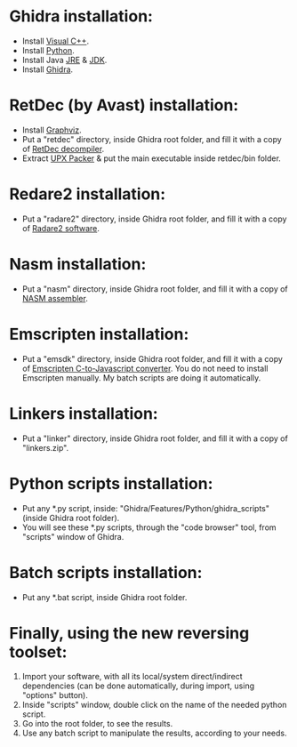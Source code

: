 # Ghidra installation:
* Install [Visual C++](https://learn.microsoft.com/en-us/cpp/windows/latest-supported-vc-redist#latest-microsoft-visual-c-redistributable-version).
* Install [Python](https://python.org/downloads).
* Install Java [JRE](https://java.com/en/download/windows_manual.jsp) & [JDK](https://oracle.com/il-en/java/technologies/downloads).
* Install [Ghidra](https://github.com/NationalSecurityAgency/ghidra/releases/latest).

# RetDec (by Avast) installation:
* Install [Graphviz](https://graphviz.org/download).
* Put a "retdec" directory, inside Ghidra root folder, and fill it with a copy of [RetDec decompiler](https://github.com/avast/retdec/releases/latest).
* Extract [UPX Packer](https://github.com/upx/upx/releases/latest) & put the main executable inside retdec/bin folder.

# Redare2 installation:
* Put a "radare2" directory, inside Ghidra root folder, and fill it with a copy of [Radare2 software](https://github.com/radareorg/radare2/releases/latest).

# Nasm installation:
* Put a "nasm" directory, inside Ghidra root folder, and fill it with a copy of [NASM assembler](https://nasm.us).

# Emscripten installation:
* Put a "emsdk" directory, inside Ghidra root folder, and fill it with a copy of [Emscripten C-to-Javascript converter](https://github.com/emscripten-core/emsdk/archive/refs/heads/main.zip). You do not need to install Emscripten manually. My batch scripts are doing it automatically.

# Linkers installation:
* Put a "linker" directory, inside Ghidra root folder, and fill it with a copy of "linkers.zip".

# Python scripts installation:
* Put any *.py script, inside: "Ghidra/Features/Python/ghidra_scripts" (inside Ghidra root folder).
* You will see these *.py scripts, through the "code browser" tool, from "scripts" window of Ghidra.

# Batch scripts installation:
* Put any *.bat script, inside Ghidra root folder.

# Finally, using the new reversing toolset:
1. Import your software, with all its local/system direct/indirect dependencies (can be done automatically, during import, using "options" button).
2. Inside "scripts" window, double click on the name of the needed python script.
3. Go into the root folder, to see the results.
4. Use any batch script to manipulate the results, according to your needs.
